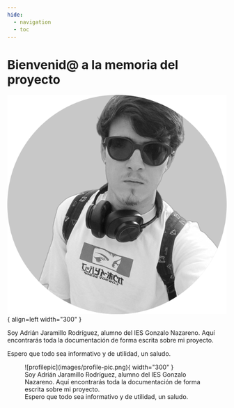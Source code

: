 ```yaml
---
hide:
  - navigation
  - toc
---
```


# Bienvenid@ a la memoria del proyecto

![profilepic](images/profile-pic.png){ align=left width="300" }

Soy Adrián Jaramillo Rodríguez, alumno del IES Gonzalo Nazareno. Aquí encontrarás toda la documentación de forma escrita sobre mi proyecto.

Espero que todo sea informativo y de utilidad, un saludo.

<figure markdown>
  ![profilepic](images/profile-pic.png){ width="300" }
  <figcaption>Soy Adrián Jaramillo Rodríguez, alumno del IES Gonzalo Nazareno. Aquí encontrarás toda la documentación de forma escrita sobre mi proyecto.<br>Espero que todo sea informativo y de utilidad, un saludo.</figcaption>
</figure>
